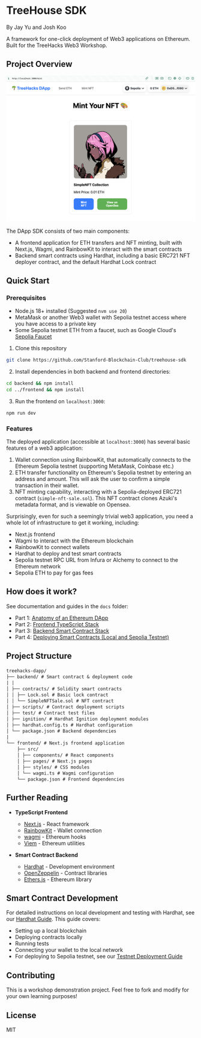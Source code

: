 # TreeHouse SDK

By Jay Yu and Josh Koo

A framework for one-click deployment of Web3 applications on Ethereum. Built for the TreeHacks Web3 Workshop.

## Project Overview

![DApp Overview](./docs/img/mint.png)

The DApp SDK consists of two main components:
- A frontend application for ETH transfers and NFT minting, built with Next.js, Wagmi, and RainbowKit to interact with the smart contracts
- Backend smart contracts using Hardhat, including a basic ERC721 NFT deployer contract, and the default Hardhat Lock contract


## Quick Start

### Prerequisites
- Node.js 18+ installed (Suggested `nvm use 20`)
- MetaMask or another Web3 wallet with Sepolia testnet access where you have access to a private key
- Some Sepolia testnet ETH from a faucet, such as Google Cloud's [Sepolia Faucet](https://cloud.google.com/application/web3/faucet/ethereum/sepolia)


1. Clone this repository
```bash
git clone https://github.com/Stanford-Blockchain-Club/treehouse-sdk
```

2. Install dependencies in both backend and frontend directories:
```bash
cd backend && npm install
cd ../frontend && npm install
```

3. Run the frontend on `localhost:3000`:
```bash
npm run dev
```

### Features

The deployed application (accessible at `localhost:3000`) has several basic features of a web3 application:
1. Wallet connection using RainbowKit, that automatically connects to the Ethereum Sepolia testnet (supporting MetaMask, Coinbase etc.)
2. ETH transfer functionality on Ethereum's Sepolia testnet by entering an address and amount. This will ask the user to confirm a simple transaction in their wallet.
3. NFT minting capability, interacting with a Sepolia-deployed ERC721 contract (`simple-nft-sale.sol`). This NFT contract clones Azuki's metadata format, and is viewable on Opensea.

Surprisingly, even for such a seemingly trivial web3 application, you need a whole lot of infrastructure to get it working, including:
- Next.js frontend
- Wagmi to interact with the Ethereum blockchain
- RainbowKit to connect wallets
- Hardhat to deploy and test smart contracts
- Sepolia testnet RPC URL from Infura or Alchemy to connect to the Ethereum network
- Sepolia ETH to pay for gas fees

## How does it work?

See documentation and guides in the `docs` folder:
- Part 1: [Anatomy of an Ethereum DApp](docs/1-intro.md)
- Part 2: [Frontend TypeScript Stack](docs/2-frontend.md)
- Part 3: [Backend Smart Contract Stack](docs/3-backend.md)
- Part 4: [Deploying Smart Contracts (Local and Sepolia Testnet)](docs/4-deploy.md)


## Project Structure
```
treehacks-dapp/
├── backend/ # Smart contract & deployment code
| |
│ ├── contracts/ # Solidity smart contracts
│ │ ├── Lock.sol # Basic lock contract
│ │ └── SimpleNFTSale.sol # NFT contract
│ ├── scripts/ # Contract deployment scripts
│ ├── test/ # Contract test files
│ ├── ignition/ # Hardhat Ignition deployment modules
│ ├── hardhat.config.ts # Hardhat configuration
│ └── package.json # Backend dependencies
|
└── frontend/ # Next.js frontend application
    ├── src/
    │ ├── components/ # React components
    │ ├── pages/ # Next.js pages
    │ ├── styles/ # CSS modules
    │ └── wagmi.ts # Wagmi configuration
    └── package.json # Frontend dependencies
```


## Further Reading

- **TypeScript Frontend**
  - [Next.js](https://nextjs.org/) - React framework
  - [RainbowKit](https://rainbowkit.com) - Wallet connection
  - [wagmi](https://wagmi.sh) - Ethereum hooks
  - [Viem](https://viem.sh) - Ethereum utilities

- **Smart Contract Backend**
  - [Hardhat](https://hardhat.org) - Development environment
  - [OpenZeppelin](https://openzeppelin.com) - Contract libraries
  - [Ethers.js](https://docs.ethers.org) - Ethereum library

## Smart Contract Development
For detailed instructions on local development and testing with Hardhat, see our [Hardhat Guide](docs/HARDHAT.md). This guide covers:
- Setting up a local blockchain
- Deploying contracts locally
- Running tests
- Connecting your wallet to the local network
- For deploying to Sepolia testnet, see our [Testnet Deployment Guide](docs/TESTNET.md)

## Contributing

This is a workshop demonstration project. Feel free to fork and modify for your own learning purposes!

## License

MIT

